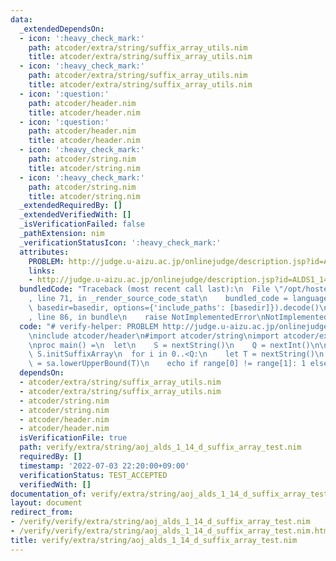 ```yaml
---
data:
  _extendedDependsOn:
  - icon: ':heavy_check_mark:'
    path: atcoder/extra/string/suffix_array_utils.nim
    title: atcoder/extra/string/suffix_array_utils.nim
  - icon: ':heavy_check_mark:'
    path: atcoder/extra/string/suffix_array_utils.nim
    title: atcoder/extra/string/suffix_array_utils.nim
  - icon: ':question:'
    path: atcoder/header.nim
    title: atcoder/header.nim
  - icon: ':question:'
    path: atcoder/header.nim
    title: atcoder/header.nim
  - icon: ':heavy_check_mark:'
    path: atcoder/string.nim
    title: atcoder/string.nim
  - icon: ':heavy_check_mark:'
    path: atcoder/string.nim
    title: atcoder/string.nim
  _extendedRequiredBy: []
  _extendedVerifiedWith: []
  _isVerificationFailed: false
  _pathExtension: nim
  _verificationStatusIcon: ':heavy_check_mark:'
  attributes:
    PROBLEM: http://judge.u-aizu.ac.jp/onlinejudge/description.jsp?id=ALDS1_14_D
    links:
    - http://judge.u-aizu.ac.jp/onlinejudge/description.jsp?id=ALDS1_14_D
  bundledCode: "Traceback (most recent call last):\n  File \"/opt/hostedtoolcache/Python/3.10.8/x64/lib/python3.10/site-packages/onlinejudge_verify/documentation/build.py\"\
    , line 71, in _render_source_code_stat\n    bundled_code = language.bundle(stat.path,\
    \ basedir=basedir, options={'include_paths': [basedir]}).decode()\n  File \"/opt/hostedtoolcache/Python/3.10.8/x64/lib/python3.10/site-packages/onlinejudge_verify/languages/nim.py\"\
    , line 86, in bundle\n    raise NotImplementedError\nNotImplementedError\n"
  code: "# verify-helper: PROBLEM http://judge.u-aizu.ac.jp/onlinejudge/description.jsp?id=ALDS1_14_D\n\
    \ninclude atcoder/header\n#import atcoder/string\nimport atcoder/extra/string/suffix_array_utils\n\
    \nproc main() =\n  let\n    S = nextString()\n    Q = nextInt()\n\n  var sa =\
    \ S.initSuffixArray\n  for i in 0..<Q:\n    let T = nextString()\n    let range\
    \ = sa.lowerUpperBound(T)\n    echo if range[0] != range[1]: 1 else: 0\n\nmain()\n"
  dependsOn:
  - atcoder/extra/string/suffix_array_utils.nim
  - atcoder/extra/string/suffix_array_utils.nim
  - atcoder/string.nim
  - atcoder/string.nim
  - atcoder/header.nim
  - atcoder/header.nim
  isVerificationFile: true
  path: verify/extra/string/aoj_alds_1_14_d_suffix_array_test.nim
  requiredBy: []
  timestamp: '2022-07-03 22:20:00+09:00'
  verificationStatus: TEST_ACCEPTED
  verifiedWith: []
documentation_of: verify/extra/string/aoj_alds_1_14_d_suffix_array_test.nim
layout: document
redirect_from:
- /verify/verify/extra/string/aoj_alds_1_14_d_suffix_array_test.nim
- /verify/verify/extra/string/aoj_alds_1_14_d_suffix_array_test.nim.html
title: verify/extra/string/aoj_alds_1_14_d_suffix_array_test.nim
---
```

